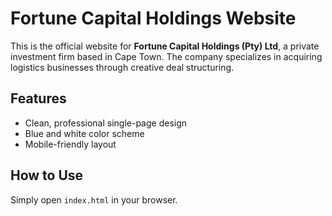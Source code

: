 # Fortune Capital Holdings Website

This is the official website for **Fortune Capital Holdings (Pty) Ltd**, a private investment firm based in Cape Town. The company specializes in acquiring logistics businesses through creative deal structuring.

## Features
- Clean, professional single-page design
- Blue and white color scheme
- Mobile-friendly layout

## How to Use
Simply open `index.html` in your browser.
